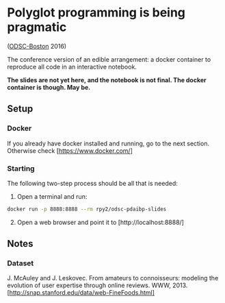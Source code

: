 # Polyglot programming is being pragmatic
([ODSC-Boston](https://www.odsc.com/boston/) 2016)

The conference version of an edible arrangement: a docker container
to reproduce all code in an interactive notebook.

**The slides are not yet here, and the notebook is not final. The docker container is though. May be.**

## Setup

### Docker

If you already have docker installed and running, go to the next section.
Otherwise check [https://www.docker.com/]

### Starting

The following two-step process should be all that is needed:

1. Open a terminal and run:

```bash
docker run -p 8888:8888 --rm rpy2/odsc-pdaibp-slides
```

2. Open a web browser and point it to [http://localhost:8888/]

## Notes

### Dataset

J. McAuley and J. Leskovec. From amateurs to connoisseurs: modeling the evolution of user expertise through online reviews. WWW, 2013.
[http://snap.stanford.edu/data/web-FineFoods.html]
